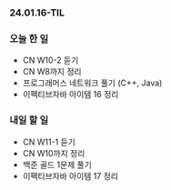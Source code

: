 ### 24.01.16-TIL
### 오늘 한 일
- CN W10-2 듣기
- CN W8까지 정리
- 프로그래머스 네트워크 풀기 (C++, Java)
- 이펙티브자바 아이템 16 정리

### 내일 할 일
- CN W11-1 듣기
- CN W10까지 정리
- 백준 골드 1문제 풀기
- 이펙티브자바 아이템 17 정리
  
